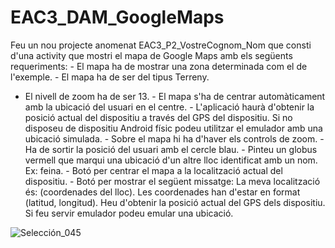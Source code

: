 # EAC3_DAM_GoogleMaps
Feu un nou projecte anomenat EAC3_P2_VostreCognom_Nom que consti d'una activity que mostri el mapa de Google Maps amb els 
següents requeriments: - El mapa ha de mostrar una zona determinada com el de l'exemple. - El mapa ha de ser del tipus Terreny.
- El nivell de zoom ha de ser 13. - El mapa s'ha de centrar automàticament amb la ubicació del usuari en el centre. - 
L'aplicació haurà d'obtenir la posició actual del dispositiu a través del GPS del dispositiu. Si no disposeu de dispositiu 
Android físic podeu utilitzar el emulador amb una ubicació simulada. - Sobre el mapa hi ha d'haver els controls de zoom. - Ha 
de sortir la posició del usuari amb el cercle blau. - Pinteu un globus vermell que marqui una ubicació d'un altre lloc 
identificat amb un nom. Ex: feina. - Botó per centrar el mapa a la localització actual del dispositiu. - Botó per mostrar el 
següent missatge: La meva localització és: (coordenades del lloc). Les coordenades han d'estar en format (latitud, longitud).
Heu d'obtenir la posició actual del GPS dels dispositiu. Si feu servir emulador podeu emular una ubicació.

![Selección_045](https://user-images.githubusercontent.com/24720815/67942080-52f77400-fbd7-11e9-8736-e6d805456e49.png)
